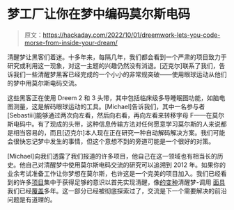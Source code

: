 # 梦工厂让你在梦中编码莫尔斯电码

> 原文：<https://hackaday.com/2022/10/01/dreemwork-lets-you-code-morse-from-inside-your-dream/>

清醒梦让黑客们着迷。十多年来，每隔几年，我们都会看到一个严肃的项目致力于研究或利用这一现象，对这一主题的兴趣仍然没有消退。[迈克尔]联系了我们，告诉我们一些清醒梦黑客已经完成的一个小小的非常规突破——使用眼球运动从他们的梦中用莫尔斯电码交流。

这些黑客正在使用 Dreem 2 和 3 头带，其中包括临床级多导睡眠图功能，如脑电图测量，这是解码眼球运动的工具。[Michael]告诉我们，其中一名参与者[Sebastiii]能够通过两次向左看，然后向右看，再向左看来转移字母 F——在莫尔斯电码中。有了现成的头带，这种信息传输方法对任何愿意学习莫尔斯的人来说都是相当容易的，而且[迈克尔]本人现在正在研究一种自动解码解决方案。我们可能会很快忘记梦中发生的事情，但这个意想不到的旁道可能是一个很好的对策。

[Michael]向我们透露了我们报道的许多项目，他自己在这一领域也有相当长的历史。他自己对清醒梦中使用莫尔斯电码交流的研究可以追溯到 2012 年。如果你的业余考试准备工作让你梦想在莫尔斯，也许这是一个完美的项目加入。我们已经看到的许多[项目](https://hackaday.com/tag/lucid-dreaming/)集中于获得足够的意识以首先实现清醒，像[的](https://hackaday.com/2015/12/07/rem-detection-makes-you-boss-of-your-dreams/)[变种](https://hackaday.com/2020/11/25/building-a-mask-to-induce-lucid-dreaming/)清醒梦-调用 [面具](https://hackaday.com/2013/12/29/project-lucidity-wants-you/)我们已经[覆盖](https://hackaday.com/2012/04/19/do-anything-with-the-help-of-lucid-dreaming-goggles/)多年。这一部分已经被彻底探索过了，交流是下一个需要解决的前沿问题是有道理的。